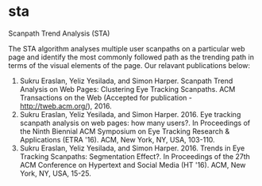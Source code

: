 # sta
Scanpath Trend Analysis (STA)

The STA algorithm analyses multiple user scanpaths on a particular web page and identify the most commonly followed path as the trending path in terms of the visual elements of the page. Our relavant publications below:

1. Sukru Eraslan, Yeliz Yesilada, and Simon Harper. Scanpath Trend Analysis on Web Pages: Clustering Eye Tracking Scanpaths. ACM Transactions on the Web (Accepted for publication - http://tweb.acm.org/), 2016.
2. Sukru Eraslan, Yeliz Yesilada, and Simon Harper. 2016. Eye tracking scanpath analysis on web pages: how many users?. In Proceedings of the Ninth Biennial ACM Symposium on Eye Tracking Research & Applications (ETRA '16). ACM, New York, NY, USA, 103-110.
3. Sukru Eraslan, Yeliz Yesilada, and Simon Harper. 2016. Trends in Eye Tracking Scanpaths: Segmentation Effect?. In Proceedings of the 27th ACM Conference on Hypertext and Social Media (HT '16). ACM, New York, NY, USA, 15-25.
